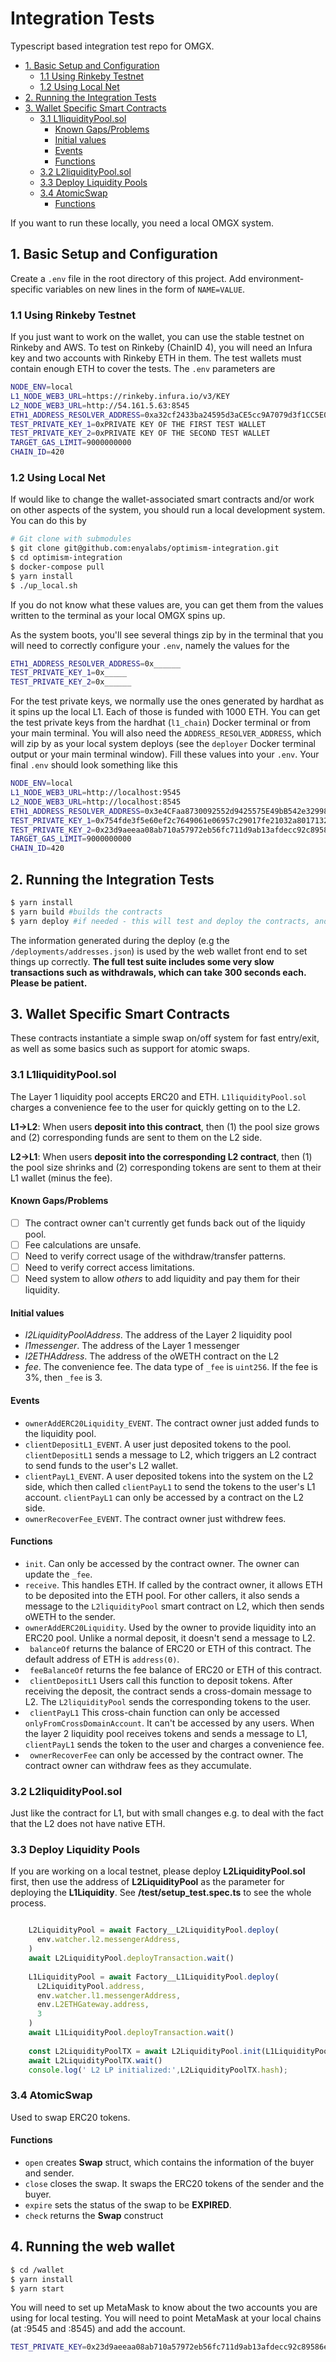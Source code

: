 # Integration Tests

Typescript based integration test repo for OMGX.

- [1. Basic Setup and Configuration](#1-basic-setup-and-configuration)
  * [1.1 Using Rinkeby Testnet](#11-using-rinkeby-testnet)
  * [1.2 Using Local Net](#12-using-local-net)
- [2. Running the Integration Tests](#2-running-the-integration-tests)
- [3. Wallet Specific Smart Contracts](#3-wallet-specific-smart-contracts)
  * [3.1 L1liquidityPool.sol](#31-l1liquiditypoolsol)
    + [Known Gaps/Problems](#known-gaps/problems)
    + [Initial values](#initial-values)
    + [Events](#events)
    + [Functions](#functions)
  * [3.2 L2liquidityPool.sol](#32-l2liquiditypoolsol)
  * [3.3 Deploy Liquidity Pools](#33-deploy-liquidity-pools)
  * [3.4 AtomicSwap](#34-atomicswap)
    + [Functions](#functions-1)

If you want to run these locally, you need a local OMGX system. 

## 1. Basic Setup and Configuration

Create a `.env` file in the root directory of this project. Add environment-specific variables on new lines in the form of `NAME=VALUE`. 

### 1.1 Using Rinkeby Testnet

If you just want to work on the wallet, you can use the stable testnet on Rinkeby and AWS. To test on Rinkeby (ChainID 4), you will need an Infura key and two accounts with Rinkeby ETH in them. The test wallets must contain enough ETH to cover the tests. The `.env` parameters are

```bash
NODE_ENV=local
L1_NODE_WEB3_URL=https://rinkeby.infura.io/v3/KEY
L2_NODE_WEB3_URL=http://54.161.5.63:8545
ETH1_ADDRESS_RESOLVER_ADDRESS=0xa32cf2433ba24595d3aCE5cc9A7079d3f1CC5E0c
TEST_PRIVATE_KEY_1=0xPRIVATE KEY OF THE FIRST TEST WALLET
TEST_PRIVATE_KEY_2=0xPRIVATE KEY OF THE SECOND TEST WALLET
TARGET_GAS_LIMIT=9000000000
CHAIN_ID=420
```

### 1.2 Using Local Net

If would like to change the wallet-associated smart contracts and/or work on other aspects of the system, you should run a local development system. You can do this by

```bash
# Git clone with submodules
$ git clone git@github.com:enyalabs/optimism-integration.git
$ cd optimism-integration
$ docker-compose pull
$ yarn install
$ ./up_local.sh
```

If you do not know what these values are, you can get them from the values written to the terminal as your local OMGX spins up. 


As the system boots, you'll see several things zip by in the terminal that you will need to correctly configure your `.env`, namely the values for the

```bash
ETH1_ADDRESS_RESOLVER_ADDRESS=0x______
TEST_PRIVATE_KEY_1=0x_____
TEST_PRIVATE_KEY_2=0x______
```

For the test private keys, we normally use the ones generated by hardhat as it spins up the local L1. Each of those is funded with 1000 ETH. You can get the test private keys from the hardhat (`l1_chain`) Docker terminal or from your main terminal. You will also need the `ADDRESS_RESOLVER_ADDRESS`, which will zip by as your local system deploys (see the `deployer` Docker terminal output or your main terminal window). Fill these values into your `.env`. Your final `.env` should look something like this

```bash
NODE_ENV=local
L1_NODE_WEB3_URL=http://localhost:9545
L2_NODE_WEB3_URL=http://localhost:8545
ETH1_ADDRESS_RESOLVER_ADDRESS=0x3e4CFaa8730092552d9425575E49bB542e329981
TEST_PRIVATE_KEY_1=0x754fde3f5e60ef2c7649061e06957c29017fe21032a8017132c0078e37f6193a
TEST_PRIVATE_KEY_2=0x23d9aeeaa08ab710a57972eb56fc711d9ab13afdecc92c89586e0150bfa380a6
TARGET_GAS_LIMIT=9000000000
CHAIN_ID=420
```

## 2. Running the Integration Tests

```bash
$ yarn install
$ yarn build #builds the contracts
$ yarn deploy #if needed - this will test and deploy the contracts, and write their addresses to /deployments/addresses.json
```

The information generated during the deploy (e.g the `/deployments/addresses.json`) is used by the web wallet front end to set things up correctly. **The full test suite includes some very slow transactions such as withdrawals, which can take 300 seconds each. Please be patient.**

## 3. Wallet Specific Smart Contracts

These contracts instantiate a simple swap on/off system for fast entry/exit, as well as some basics such as support for atomic swaps.

### 3.1 L1liquidityPool.sol

The Layer 1 liquidity pool accepts ERC20 and ETH. `L1liquidityPool.sol` charges a convenience fee to the user for quickly getting on to the L2.

**L1->L2**: When users **deposit into this contract**, then (1) the pool size grows and (2) corresponding funds are sent to them on the L2 side.  

**L2->L1**: When users **deposit into the corresponding L2 contract**, then (1) the pool size shrinks and (2) corresponding tokens are sent to them at their L1 wallet (minus the fee). 

#### Known Gaps/Problems

- [ ] The contract owner can't currently get funds back out of the liquidy pool.
- [ ] Fee calculations are unsafe.
- [ ] Need to verify correct usage of the withdraw/transfer patterns.
- [ ] Need to verify correct access limitations.
- [ ] Need system to allow _others_ to add liquidity and pay them for their liquidity.

#### Initial values

* _l2LiquidityPoolAddress_. The address of the Layer 2 liquidity pool 
* _l1messenger_. The address of the Layer 1 messenger  
* _l2ETHAddress_. The address of the oWETH contract on the L2 
* _fee_. The convenience fee. The data type of `_fee` is `uint256`. If the fee is 3%, then `_fee` is 3.

#### Events

* `ownerAddERC20Liquidity_EVENT`. The contract owner just added funds to the liquidity pool.
* `clientDepositL1_EVENT`. A user just deposited tokens to the pool. `clientDepositL1` sends a message to L2, which triggers an L2 contract to send funds to the user's L2 wallet.
* `clientPayL1_EVENT`. A user deposited tokens into the system on the L2 side, which then called `clientPayL1` to send the tokens to the user's L1 account. `clientPayL1` can only be accessed by a contract on the L2 side.
* `ownerRecoverFee_EVENT`. The contract owner just withdrew fees.

#### Functions

* `init`. Can only be accessed by the contract owner. The owner can update the `_fee`.
* `receive`. This handles ETH. If called by the contract owner, it allows ETH to be deposited into the ETH pool. For other callers, it also sends a message to the `L2liquidityPool` smart contract on L2, which then sends oWETH to the sender.
* `ownerAddERC20Liquidity`. Used by the owner to provide liquidity into an ERC20 pool. Unlike a normal deposit, it doesn't send a message to L2.
* ` balanceOf` returns the balance of ERC20 or ETH of this contract. The default address of ETH is `address(0)`.
* ` feeBalanceOf` returns the fee balance of ERC20 or ETH of this contract.
* ` clientDepositL1` Users call this function to deposit tokens. After receiving the deposit, the contract sends a cross-domain message to L2. The `L2liquidityPool` sends the corresponding tokens to the user.
* ` clientPayL1` This cross-chain function can only be accessed `onlyFromCrossDomainAccount`. It can't be accessed by any users. When the layer 2 liquidity pool receives tokens and sends a message to L1, `clientPayL1` sends the token to the user and charges a convenience fee.
* ` ownerRecoverFee` can only be accessed by the contract owner. The contract owner can withdraw fees as they accumulate.

### 3.2 L2liquidityPool.sol

Just like the contract for L1, but with small changes e.g. to deal with the fact that the L2 does not have native ETH.

### 3.3 Deploy Liquidity Pools

If you are working on a local testnet, please deploy **L2LiquidityPool.sol** first, then use the address of **L2LiquidityPool** as the parameter for deploying the **L1Liquidity**. See **/test/setup_test.spec.ts** to see the whole process.

```javascript

    L2LiquidityPool = await Factory__L2LiquidityPool.deploy(
      env.watcher.l2.messengerAddress,
    )
    await L2LiquidityPool.deployTransaction.wait()
    
    L1LiquidityPool = await Factory__L1LiquidityPool.deploy(
      L2LiquidityPool.address,
      env.watcher.l1.messengerAddress,
      env.L2ETHGateway.address,
      3
    )
    await L1LiquidityPool.deployTransaction.wait()
    
    const L2LiquidityPoolTX = await L2LiquidityPool.init(L1LiquidityPool.address, "3")
    await L2LiquidityPoolTX.wait()
    console.log(' L2 LP initialized:',L2LiquidityPoolTX.hash);

```

### 3.4 AtomicSwap

Used to swap ERC20 tokens.

#### Functions

* `open` creates **Swap** struct, which contains the information of the buyer and sender.
* `close` closes the swap. It swaps the ERC20 tokens of the sender and the buyer.
* `expire` sets the status of the swap to be **EXPIRED**.
* `check` returns the **Swap** construct

## 4. Running the web wallet

```bash
$ cd /wallet 
$ yarn install
$ yarn start
```

You will need to set up MetaMask to know about the two accounts you are using for local testing. You will need to point MetaMask at your local chains (at :9545 and :8545) and add the account.

```bash
TEST_PRIVATE_KEY=0x23d9aeeaa08ab710a57972eb56fc711d9ab13afdecc92c89586e0150bfa380a6
```

